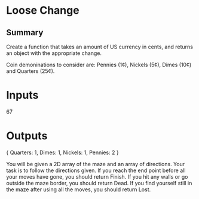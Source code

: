 # Loose Change

## Summary

Create a function that takes an amount of US currency in cents, and returns an object with the appropriate change. 

Coin demoninations to consider are: Pennies (1¢), Nickels (5¢), Dimes (10¢) and Quarters (25¢).

# Inputs
67

# Outputs
{ Quarters: 1, Dimes: 1, Nickels: 1, Pennies: 2 }


You will be given a 2D array of the maze and an array of directions. Your task is to follow the directions given. If you reach the end point before all your moves have gone, you should return Finish. If you hit any walls or go outside the maze border, you should return Dead. If you find yourself still in the maze after using all the moves, you should return Lost.